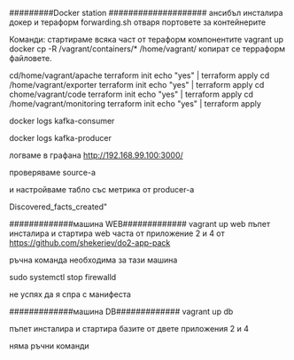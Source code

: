 #########Docker station #################### 
ансибъл инсталира докер и тераформ
forwarding.sh отваря портовете за контейнерите

Команди:
стартираме всяка част от тераформ компонентите
vagrant up docker 
cp -R /vagrant/containers/* /home/vagrant/ копират се терраформ файловете.

cd/home/vagrant/apache
terraform init
echo "yes" | terraform apply
cd /home/vagrant/exporter
terraform init
echo "yes" | terraform apply
cd chome/vagrant/code
terraform init
echo "yes" | terraform apply
cd /home/vagrant/monitoring
terraform init
echo "yes" | terraform apply

docker logs kafka-consumer

docker logs kafka-producer

логваме в графана http://192.168.99.100:3000/

проверяваме source-a

и настройваме табло със метрика от producer-а

Discovered_facts_created"



#############машина WEB#############
vagrant up web 
пъпет инсталира и стартира web часта от приложение 2 и 4 от https://github.com/shekeriev/do2-app-pack

ръчна команда необходима за тази машина 

sudo systemctl stop firewalld

не успях да я спра с манифеста

#############машина DB#############
vagrant up db

пъпет инсталира и стартира базите от двете приложения 2 и 4

няма ръчни команди


 